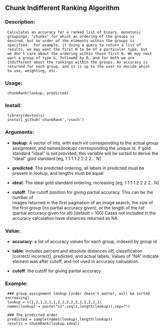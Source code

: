 ## Chunk Indifferent Ranking Algorithm

### Description:

     Calculates an accuracy for a ranked list of binary, monotonic
     groupings, "chunks" for which an ordering of the groups is
     desired, but no order of the elements within the groups is
     specified.  For example, if doing a query to return a list of
     results, we may want the first N to be of a particular type, but
     we don't care about the ordering within those first N. We may next
     want a group of type G, followed by R, and for both we are
     indifferent about the rankings within the groups. An accuracy is
     returned for each group, and it is up to the user to decide which
     to use, weighting, etc.

### Usage:

     chunkRank(lookup, predicted)
     

### Install:

     library(devtools)
     install_github('chunkRank','vsoch')


### Arguments:

 - **lookup**: A vector of ints, with each int corresponding to the actual group 
          assignment, and names(lookup) corresponding the unique id. If gold standard 
          "ideal" is not provided, this variable will be sorted to derive the "ideal" 
          gold standard [eg, 1 1 1 1 2 2 2 2... N]

 - **predicted**: The predicted ordering, all labels in predicted must be present in 
              lookup, and lengths must be equal

 - **ideal**: The ideal gold standard ordering, increasing [eg, 1 1 1 1 2 2 2 2.. N]

 - **cutoff**: The cutoff position for giving partial accuracy. This can be the number of  
          images returned in the first pagination of an image search, the size of the 
          first group (no partial accuracy given), or the length of the list (partial
          accuracy given for all) [default = 100] Cases not included in the accuracy 
          calculation have distances returned as NA


### Value:

 - **accuracy**: a list of accuracy values for each group, indexed by group id

 - **table**: includes percent and absolute distances off, classification [correct/
          incorrect], predicted, and actual labels. Values of "NA" indicate element 
          was after cutoff, and not used in accuracy calculation.

 - **cutoff**: the cutoff for giving partial accuracy


### Example:

     ### group assignment lookup [order doesn't matter, will be sorted increasing]
     lookup = c(1,2,1,2,1,1,2,2,2,2,2,2,1,2,2,1)
     names(lookup) = paste("n1",seq(1,length(lookup)),sep="")
     
     ### The predicted order
     predicted = sample(names(lookup),length(lookup))
     results = chunkRank(lookup,ideal)
